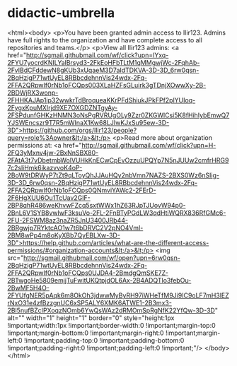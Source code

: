 # didactic-umbrella
&lt;html>&lt;body> &lt;p>You have been granted admin access to Ilir123. Admins have full rights to the organization and have complete access to all repositories and teams.&lt;/p> &lt;p>View all Ilir123 admins: &lt;a href="http://sgmail.githubmail.com/wf/click?upn=lYxq-2FYU7yocrdKNILYalBrsyd3-2FkEoHFbTLtM1qMMgwjWc-2FqhAb-2FvIBdCFddewN8gKUb3xUqaeM3D7aIdTDKVA-3D-3D_6rw0qsn-2BqHzigP71wtUyEL8RBbcdehnnVis24wdx-2Fq-2FFA2QRpwIf0rNb1oFCQps003XLaHZFsGLuirk3gTDnjXOwwXy-2B-2BDWjRX3wonp-2FHHKAJAp1ip32wwkrTdBroqueaKKrPFdShiukJPkFPf2plYUIoq-2FygxKpuMXIrjd9XE7OXGDZNTgyAy-2FSPdunfGHKzHNMN3oNsPgRVRUgOLy9Zzr0ZKGWlCsi5K8fHihIybEmwQ7YJSWEncszr9T7R5mWInaX1Kw68LJIwKJxSu95ew-3D-3D">https://github.com/orgs/Ilir123/people?query=role%3Aowner&lt;/a>&lt;/p> &lt;p>Read more about organization permissions at: &lt;a href="http://sgmail.githubmail.com/wf/click?upn=H-2FQ3yMxnv4jw-2BxNnSBX80-2FAtA3t7vDbetmbWolVUHkKnECwCpEvOzzuUPQYp7N5nJUUw2cmfrHRG97c2sliHmk6ikazvvoK4oP-2BoW9tDRWyP7tZt9qLToyQhJJAuHQy2nbVmn7NAZS-2BXS0Wz6nSIig-3D-3D_6rw0qsn-2BqHzigP71wtUyEL8RBbcdehnnVis24wdx-2Fq-2FFA2QRpwIf0rNb1oFCQps0QNmviYAWc2-2FErD-2F6HgXUU6Ou1TcUav2GIF-2BP8qhR486weKhvwFZcq5sxtWWx1hZ63RJpTJUovW94p0-2BnL6V1SYB8vwIwF3ksuVo-2FL-2FnBTyPGdLW3qdHtiWQRX836RfGMc6-2FU-2FSWM8az3naZR5JnU3400JRb44-2BRgwjp7RYktcAO1w7t6bDRVC2V2pNO4Vml-2BM8wPp4m8oKyXBb7QyEBLXw-3D-3D">https://help.github.com/articles/what-are-the-different-access-permissions/#organization-accounts&lt;/a>&lt;/p>  &lt;img src="http://sgmail.githubmail.com/wf/open?upn=6rw0qsn-2BqHzigP71wtUyEL8RBbcdehnnVis24wdx-2Fq-2FFA2QRpwIf0rNb1oFCQps0UJDA4-2BmdgQmSKE7Z-2BTwgoHe5809emjjTuFwitUKQtpjdOL6Ax-2B4ADQTlo3febOu-2BwMF5H4O-2FYUfgNER5pAqk6m8OkOh3jdwwMyByRH97iWHeTfM9Ji9IC9oLF7mH3lEZrNxO31e4zfBzzgnUC6xSP5ALY6XMK6ATWE1-2B3mx3-2Bl5nufBZcIPXoqzNOmb6YwQsWAz2dRMOmSpRgNfK22YfQw-3D-3D" alt="" width="1" height="1" border="0" style="height:1px !important;width:1px !important;border-width:0 !important;margin-top:0 !important;margin-bottom:0 !important;margin-right:0 !important;margin-left:0 !important;padding-top:0 !important;padding-bottom:0 !important;padding-right:0 !important;padding-left:0 !important;"/> &lt;/body>&lt;/html>
